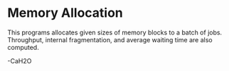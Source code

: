 # Memory Allocation

This programs allocates given sizes of memory blocks to a batch of jobs. Throughput, internal fragmentation, and average waiting time are also computed.

-CaH2O

